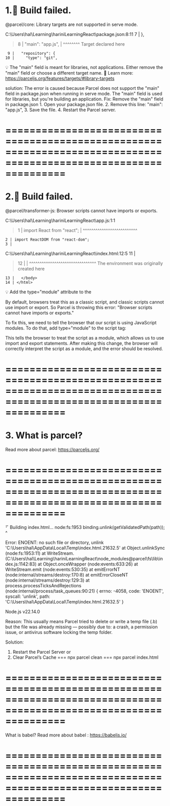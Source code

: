 # 1.🚨 Build failed.

@parcel/core:
Library targets are not supported in serve mode.

C:\Users\hal\Learning\hariniLearningReact\package.json:8:11
7 | },

> 8 | "main": "app.js",
> | ^^^^^^^^ Target declared here

     9 |   "repository": {
    10 |     "type": "git",

💡 The "main" field is meant for libraries, not applications. Either remove the "main" field or choose a different target name.
📝 Learn more: https://parceljs.org/features/targets/#library-targets

solution:
The error is caused because Parcel does not support the "main" field in package.json when running in serve mode.
The "main" field is used for libraries, but you're building an application.
Fix: Remove the "main" field in package.json 1. Open your package.json file. 2. Remove this line:
"main": "app.js", 3. Save the file. 4. Restart the Parcel server.

# ==================================================================================================================

# 2.🚨 Build failed.

@parcel/transformer-js: Browser scripts cannot have imports or exports.

C:\Users\hal\Learning\hariniLearningReact\app.js:1:1

> 1 | import React from "react";
> | ^^^^^^^^^^^^^^^^^^^^^^^^^^

    2 | import ReactDOM from "react-dom";
    3 |

C:\Users\hal\Learning\hariniLearningReact\index.html:12:5
11 | </div>

> 12 | <script src="./app.js"></script>
> | ^^^^^^^^^^^^^^^^^^^^^^^^^^^^^^^^ The environment was originally created here

    13 |   </body>
    14 | </html>

💡 Add the type="module" attribute to the <script> tag.

Solution:

<script src="./app.js"></script>

By default, browsers treat this as a classic script, and classic scripts cannot use import or export.
So Parcel is throwing this error:
"Browser scripts cannot have imports or exports."

To fix this, we need to tell the browser that our script is using JavaScript modules.
To do that, add type="module" to the script tag:

<script type="module" src="./app.js"></script>

This tells the browser to treat the script as a module, which allows us to use import and export statements.
After making this change, the browser will correctly interpret the script as a module, and the error should be resolved.

# ==================================================================================================================

# 3. What is parcel?

Read more about parcel: https://parceljs.org/

# ==================================================================================================================

⠋ Building index.html...
node:fs:1953
binding.unlink(getValidatedPath(path));
^

Error: ENOENT: no such file or directory, unlink 'C:\Users\hal\AppData\Local\Temp\index.html.21632.5'
at Object.unlinkSync (node:fs:1953:11)
at WriteStream.<anonymous> (C:\Users\hal\Learning\hariniLearningReact\node_modules\@parcel\fs\lib\index.js:1142:83)
at Object.onceWrapper (node:events:633:26)
at WriteStream.emit (node:events:530:35)
at emitErrorNT (node:internal/streams/destroy:170:8)
at emitErrorCloseNT (node:internal/streams/destroy:129:3)
at process.processTicksAndRejections (node:internal/process/task_queues:90:21) {
errno: -4058,
code: 'ENOENT',
syscall: 'unlink',
path: 'C:\\Users\\hal\\AppData\\Local\\Temp\\index.html.21632.5'
}

Node.js v22.14.0

Reason: This usually means Parcel tried to delete or write a temp file (.b) but the file was already missing — possibly due to:
a crash,
a permission issue,
or antivirus software locking the temp folder.

Solution:

1. Restart the Parcel Server or
2. Clear Parcel’s Cache
   === npx parcel clean
   === npx parcel index.html

# ==================================================================================================================

What is babel?
Read more about babel : https://babeljs.io/

# ==================================================================================================================
